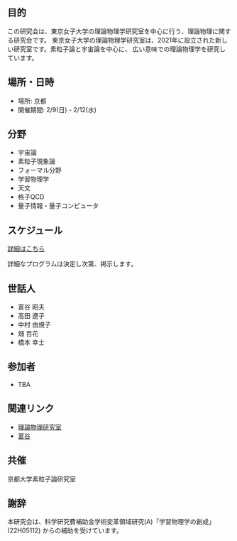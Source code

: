 ## 目的
この研究会は、東京女子大学の理論物理学研究室を中心に行う、理論物理に関する研究会です。
東京女子大学の理論物理学研究室は、2021年に設立された新しい研究室です。素粒子論と宇宙論を中心に、
広い意味での理論物理学を研究しています。

## 場所・日時

- 場所: 京都
- 開催期間: 2/9(日) - 2/12(水)

## 分野

- 宇宙論
- 素粒子現象論
- フォーマル分野
- 学習物理学
- 天文
- 格子QCD
- 量子情報・量子コンピュータ


## スケジュール

<!--
|                      | 2/9(日) | 2/10(月)  |2/11(火) | 2/12(水) |
| -------------------- | --------- | ---------- | --------- | --------- |
| 午前   (10:00-12:00) | 移動      | 講演       | 講演      | 移動      |
| 午後1 (14:00-15:00)  | 移動      | 自由討論 | 講演      | 移動      |
| 午後2(16:00-18:00)   | 講演      | 自由討論 | 講演      |           |
| 午後3(18:00-21:00)   | 講演      | 懇親会     | 講演      |           |
-->

[詳細はこちら](https://docs.google.com/spreadsheets/d/1kBZYKw_bWtVQqdN9pmTMhHJfazAP14g4W65m74ikgzA/edit?usp=sharing)

詳細なプログラムは決定し次第、掲示します。

## 世話人
- 富谷 昭夫
- 高田 遼子
- 中村 由規子
- 畑 百花
- 橋本 幸士

## 参加者
- TBA
  
## 関連リンク

- [理論物理研究室](https://sites.google.com/lab.twcu.ac.jp/phys-ja/home)
- [富谷](https://www2.yukawa.kyoto-u.ac.jp/~akio.tomiya/)

## 共催
京都大学素粒子論研究室

## 謝辞
本研究会は、科学研究費補助金学術変革領域研究(A)「学習物理学の創成」(22H05112) からの補助を受けています。
